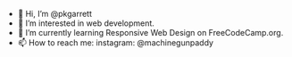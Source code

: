 - 👋 Hi, I’m @pkgarrett
- 👀 I’m interested in web development.
- 🌱 I’m currently learning Responsive Web Design on FreeCodeCamp.org.
- 📫 How to reach me: instagram: @machinegunpaddy

<!---
pkgarrett/pkgarrett is a ✨ special ✨ repository because its `README.md` (this file) appears on your GitHub profile.
You can click the Preview link to take a look at your changes.
--->
